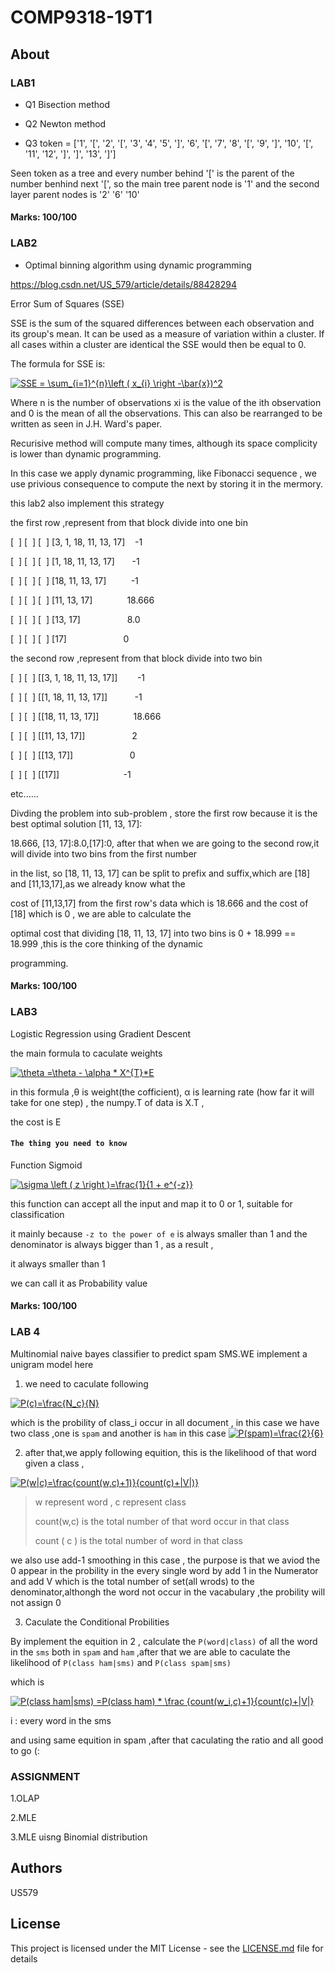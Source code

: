 # COMP9318-19T1
## About

### LAB1

* Q1 Bisection method

* Q2 Newton method

* Q3 token = ['1', '[', '2', '[', '3', '4', '5', ']', '6', '[', '7', '8', '[', '9', ']', '10', '[', '11', '12', ']', ']', '13', ']']

Seen token as a tree and every number behind '[' is the parent of the number benhind next '[', so the main tree parent node is '1' and the second layer parent nodes is '2' '6' '10'
 
#### Marks: 100/100

### LAB2
* Optimal binning algorithm using dynamic programming

https://blog.csdn.net/US_579/article/details/88428294

Error Sum of Squares (SSE)

SSE is the sum of the squared differences between each observation and its group's mean. It can be used as a measure of variation within a cluster. If all cases within a cluster are identical the SSE would then be equal to 0.

The formula for SSE is:

<a href="https://www.codecogs.com/eqnedit.php?latex=SSE&space;=&space;\sum_{i=1}^{n}\left&space;(&space;x_{i}&space;\right&space;-\bar{x})^2" target="_blank"><img src="https://latex.codecogs.com/gif.latex?SSE&space;=&space;\sum_{i=1}^{n}\left&space;(&space;x_{i}&space;\right&space;-\bar{x})^2" title="SSE = \sum_{i=1}^{n}\left ( x_{i} \right -\bar{x})^2" /></a>

Where n is the number of observations xi is the value of the ith observation and 0 is the mean of all the observations. This can also be rearranged to be written as seen in J.H. Ward's paper.

Recurisive method will compute many times, although its space complicity is lower than dynamic programming.

In this case we apply dynamic programming, like Fibonacci sequence , we use privious consequence to compute the next by storing it in the mermory.

this lab2 also implement this strategy 

the first row ,represent from that block divide into one bin

[  ] [  ] [  ] [3, 1, 18, 11, 13, 17]    -1

[  ] [  ] [  ] [1, 18, 11, 13, 17]       -1

[  ] [  ] [  ] [18, 11, 13, 17]          -1

[  ] [  ] [  ] [11, 13, 17]              18.666

[  ] [  ] [  ] [13, 17]                   8.0

[  ] [  ] [  ] [17]                       0

the second row ,represent from that block divide into two bin

[  ] [  ] [[3, 1, 18, 11, 13, 17]]        -1

[  ] [  ] [[1, 18, 11, 13, 17]]           -1

[  ] [  ] [[18, 11, 13, 17]]              18.666

[  ] [  ] [[11, 13, 17]]                   2

[  ] [  ] [[13, 17]]                       0

[  ] [  ] [[17]]                          -1

etc......

Divding the problem into sub-problem , store the first row because it is the best optimal solution [11, 13, 17]:             

18.666, [13, 17]:8.0,[17]:0, after that when we are going to the second row,it will divide into two bins from the first number 

in the list, so [18, 11, 13, 17] can be split to prefix and suffix,which are [18] and [11,13,17],as we already know what the 

cost of [11,13,17] from the first row's data which is 18.666 and the cost of [18] which is 0 , we are able to calculate the 

optimal cost that dividing [18, 11, 13, 17] into two bins is 0 + 18.999 == 18.999 ,this is the core thinking of the dynamic 

programming.

#### Marks: 100/100

### LAB3

Logistic Regression using Gradient Descent

the main formula to caculate weights

<a href="https://www.codecogs.com/eqnedit.php?latex=\theta&space;=\theta&space;-&space;\alpha&space;*&space;X^{T}*E" target="_blank"><img src="https://latex.codecogs.com/gif.latex?\theta&space;=\theta&space;-&space;\alpha&space;*&space;X^{T}*E" title="\theta =\theta - \alpha * X^{T}*E" /></a>

in this formula ,θ is weight(the cofficient), α is learning rate (how far it will take for one step) , the numpy.T of data is X.T ,

the cost is E

#### `The thing you need to know`

Function Sigmoid

<a href="https://www.codecogs.com/eqntheedit.php?latex=\sigma&space;\left&space;(&space;z&space;\right&space;)=\frac{1}{1&space;&plus;&space;e^{-z}}" target="_blank"><img src="https://latex.codecogs.com/gif.latex?\sigma&space;\left&space;(&space;z&space;\right&space;)=\frac{1}{1&space;&plus;&space;e^{-z}}" title="\sigma \left ( z \right )=\frac{1}{1 + e^{-z}}" /></a>

this function can accept all the input and map it to 0 or 1, suitable for classification 

it mainly because `-z to the power of e` is always smaller than 1  and the denominator is always bigger than 1 , as a result ,

it always smaller than 1

we can call it as Probability value

#### Marks: 100/100

### LAB 4
Multinomial naive bayes classifier to predict spam SMS.WE implement a unigram model here

1. we need to caculate following 

<a href="https://www.codecogs.com/eqnedit.php?latex=P(c)=\frac{N_c}{N}" target="_blank"><img src="https://latex.codecogs.com/gif.latex?P(c)=\frac{N_c}{N}" title="P(c)=\frac{N_c}{N}" /></a>

which is the probility of class_i occur in all document , in this case we have two class ,one is `spam` and another is `ham`
in this case 
<a href="https://www.codecogs.com/eqnedit.php?latex=P(spam)=\frac{2}{6}" target="_blank"><img src="https://latex.codecogs.com/gif.latex?P(spam)=\frac{2}{6}" title="P(spam)=\frac{2}{6}" /></a>

2. after that,we apply following equition, this is the likelihood of that word given a class , 

 <a href="https://www.codecogs.com/eqnedit.php?latex=P(w|c)=\frac{count(w,c)&plus;1)}{count(c)&plus;|V|)}" target="_blank"><img src="https://latex.codecogs.com/gif.latex?P(w|c)=\frac{count(w,c)&plus;1)}{count(c)&plus;|V|)}" title="P(w|c)=\frac{count(w,c)+1)}{count(c)+|V|)}" /></a>

> w represent word  , c represent class
> 
> count(w,c) is the total number of that word occur in that class
> 
> count ( c ) is the total number of word in that class

we also use add-1 smoothing in this case , the purpose is that we aviod the 0 appear in the probility in the every single word by add 1 in the Numerator and add V which is the total number of set(all wrods) to the denominator,althongh the word not occur in the vacabulary ,the probility will not assign 0 


3. Caculate the Conditional Probilities 

By implement the equition in 2 , calculate the `P(word|class)` of all the word in the `sms` both in `spam` and `ham` ,after that we are able to caculate the likelihood of `P(class ham|sms)` and `P(class spam|sms)` 

which is 

<a href="https://www.codecogs.com/eqnedit.php?latex=P(class&space;ham|sms)&space;=P(class&space;ham)&space;*&space;\frac&space;{count(w_i,c)&plus;1}{count(c)&plus;|V|}" target="_blank"><img src="https://latex.codecogs.com/gif.latex?P(class&space;ham|sms)&space;=P(class&space;ham)&space;*&space;\frac&space;{count(w_i,c)&plus;1}{count(c)&plus;|V|}" title="P(class ham|sms) =P(class ham) * \frac {count(w_i,c)+1}{count(c)+|V|}" /></a>

i : every word in the sms

and using same equition in spam ,after that caculating the ratio and all good to go (:



### ASSIGNMENT

1.OLAP

2.MLE

3.MLE uisng Binomial distribution





## Authors

US579 

## License

This project is licensed under the MIT License - see the [LICENSE.md](LICENSE.md) file for details

